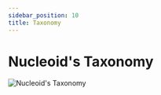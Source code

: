 ```yaml
---
sidebar_position: 10
title: Taxonomy
---
```


# Nucleoid's Taxonomy

![Nucleoid's Taxonomy](https://cdn.nucleoid.com/media/taxonomy.png)

